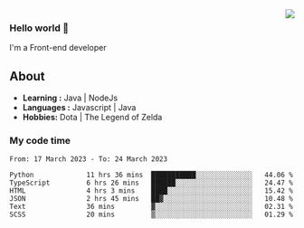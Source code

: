 <img align='right' src="https://github-readme-stats.vercel.app/api?username=jumodada&show_icons=true&theme=vue">

### Hello world 👋

I'm a Front-end developer 
    
## About
-  **Learning :** Java | NodeJs
-  **Languages :** Javascript | Java
-  **Hobbies:** Dota | The Legend of Zelda

### My code time

<!--START_SECTION:waka-->

```text
From: 17 March 2023 - To: 24 March 2023

Python             11 hrs 36 mins  ███████████░░░░░░░░░░░░░░   44.06 %
TypeScript         6 hrs 26 mins   ██████░░░░░░░░░░░░░░░░░░░   24.47 %
HTML               4 hrs 3 mins    ████░░░░░░░░░░░░░░░░░░░░░   15.42 %
JSON               2 hrs 45 mins   ██▓░░░░░░░░░░░░░░░░░░░░░░   10.48 %
Text               36 mins         ▓░░░░░░░░░░░░░░░░░░░░░░░░   02.31 %
SCSS               20 mins         ▒░░░░░░░░░░░░░░░░░░░░░░░░   01.29 %
```

<!--END_SECTION:waka-->
